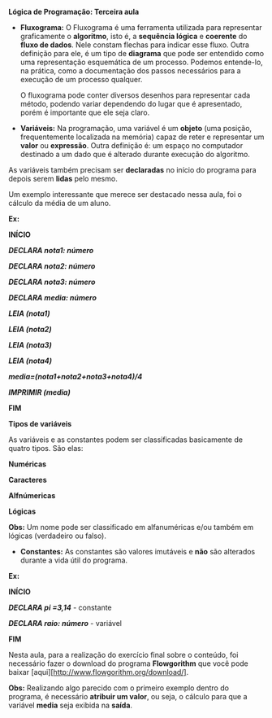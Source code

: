 **Lógica de Programação: Terceira aula**

- **Fluxograma:** O Fluxograma é uma ferramenta utilizada para representar graficamente o **algoritmo**, isto é, a **sequência lógica** e **coerente** do **fluxo de dados**. Nele constam flechas para indicar esse fluxo. Outra definição para ele, é um tipo de **diagrama** que pode ser entendido como uma representação esquemática de um processo. Podemos entende-lo, na prática, como a documentação dos passos necessários para a execução de um processo qualquer.

  O fluxograma pode conter diversos desenhos para representar cada método, podendo variar dependendo do lugar que é apresentado, porém é importante que ele seja claro.

- **Variáveis:** Na programação, uma variável é um **objeto** (uma posição, frequentemente localizada na memória) capaz de reter e representar um **valor** ou **expressão**. Outra definição é: um espaço no computador destinado a um dado que é alterado durante  execução do algoritmo. 

As variáveis também precisam ser **declaradas** no início do programa para depois serem **lidas** pelo mesmo.

Um exemplo interessante que merece ser destacado nessa aula, foi o cálculo da média de um aluno.

**Ex:**

**INÍCIO**

***DECLARA nota1: número***

***DECLARA nota2: número***

***DECLARA nota3: número***

***DECLARA media: número***

***LEIA (nota1)***

***LEIA (nota2)***

***LEIA (nota3)***

***LEIA (nota4)***

***media=(nota1+nota2+nota3+nota4)/4***

***IMPRIMIR (media)***

**FIM**

**Tipos de variáveis**

As variáveis e as constantes podem ser classificadas basicamente de quatro tipos. São elas:

**Numéricas**

**Caracteres**

**Alfnúmericas**

**Lógicas**

**Obs:** Um nome pode ser classificado em alfanuméricas e/ou também em lógicas (verdadeiro ou falso).

- **Constantes:** As constantes são valores imutáveis e **não** são alterados durante a vida útil do programa.

**Ex:**

**INÍCIO**

***DECLARA pi =3,14*** - constante

***DECLARA raio: número*** - variável

**FIM**

Nesta aula, para a realização do exercício final sobre o conteúdo, foi necessário fazer o download do programa **Flowgorithm** que você pode baixar [aqui][http://www.flowgorithm.org/download/].

**Obs:** Realizando algo parecido com o primeiro exemplo dentro do programa, é necessário **atribuir um valor**, ou seja, o cálculo para que a variável **media** seja exibida na **saída**.